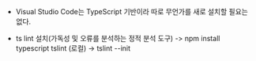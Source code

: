 - Visual Studio Code는 TypeScript 기반이라 따로 무언가를 새로 설치할 필요는 없다.

* ts lint 설치(가독성 및 오류를 분석하는 정적 분석 도구) 
-> npm install typescript tslint (로컬)
-> tslint --init 
